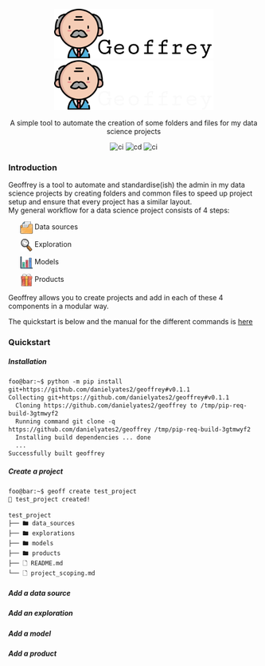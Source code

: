 <p align="center">
    <img src="docs/src/static/images/geoffrey-logo.png#gh-light-mode-only">
    <img src="docs/src/static/images/geoffrey-logo-dark.png#gh-dark-mode-only">
</p>
<p align="center">
A simple tool to automate the creation of some folders and files for my
data science projects
</p>

<p align="center">
    <img src="https://github.com/stats-student/geoffrey-rs/actions/workflows/ci.yml/badge.svg" alt="ci">
    <img src="https://github.com/stats-student/geoffrey-rs/actions/workflows/cd.yml/badge.svg" alt="cd">
    <img src="https://github.com/stats-student/geoffrey-rs/actions/workflows/docs.yml/badge.svg" alt="ci">
</p>

<h3>Introduction</h3>
Geoffrey is a tool to automate and standardise(ish) the admin in my data science projects by creating folders and common files to speed up project setup and ensure that every project has a similar layout.
<br>
My general workflow for a data science project consists of 4 steps:
  
<ul style="list-style: none;">
  <li style="margin-bottom: 10px;">
    <img src="docs/src/static/images/folder.png" height="25px" width="25px" style="vertical-align: middle;">  Data sources 
  </li>
  <li style="margin-bottom: 10px;">
    <img src="docs/src/static/images/magnifying-glass.png" height="25px" width="25px" style="vertical-align: middle;"> Exploration
  </li>
  <li style="margin-bottom: 10px;">
    <img src="docs/src/static/images/bar-chart.png" height="25px" width="25px" style="vertical-align: middle;"> Models
  </li>
  <li>
    <img src="docs/src/static/images/gift-box.png" height="25px" width="25px" style="vertical-align: middle;"> Products
  </li>
</ul>

Geoffrey allows you to create projects and add in each of these 4 components in a modular way.

The quickstart is below and the manual for the different commands is <a href="docs/src/geoff.md">here</a>

<h3>Quickstart</h3>
<h5>Installation</h5>

```shell
foo@bar:~$ python -m pip install git+https://github.com/danielyates2/geoffrey#v0.1.1
Collecting git+https://github.com/danielyates2/geoffrey#v0.1.1
  Cloning https://github.com/danielyates2/geoffrey to /tmp/pip-req-build-3gtmwyf2
  Running command git clone -q https://github.com/danielyates2/geoffrey /tmp/pip-req-build-3gtmwyf2
  Installing build dependencies ... done
  ...
Successfully built geoffrey
```

<h5>Create a project</h5>

```shell
foo@bar:~$ geoff create test_project
🚀 test_project created!

test_project
├── 🖿 data_sources
├── 🖿 explorations
├── 🖿 models
├── 🖿 products
├── 🗋 README.md
└── 🗋 project_scoping.md
```

<h5>Add a data source</h5>
<h5>Add an exploration</h5>
<h5>Add a model</h5>
<h5>Add a product</h5>
